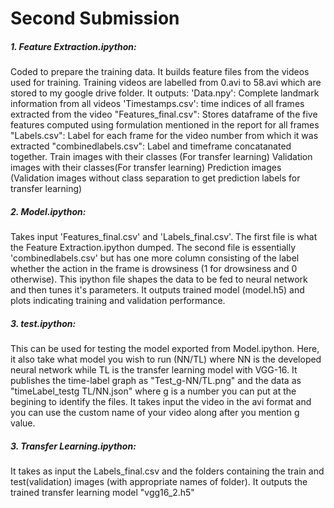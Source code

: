 # Second Submission
##### 1. Feature Extraction.ipython: 
Coded to prepare the training data. It builds feature files from the videos used for training. Training videos are labelled from 0.avi to 58.avi which are stored to my google drive folder. It outputs:
'Data.npy': Complete landmark information from all videos
'Timestamps.csv': time indices of all frames extracted from the video
"Features_final.csv": Stores dataframe of the five features computed using formulation mentioned in the report for all frames
"Labels.csv": Label for each frame for the video number from which it was extracted
"combinedlabels.csv": Label and timeframe concatanated together.
Train images with their classes (For transfer learning)
Validation images with their classes(For transfer learning)
Prediction images (Validation images without class separation to get prediction labels for transfer learning)

##### 2. Model.ipython: 
Takes input 'Features_final.csv' and 'Labels_final.csv'. The first file is what the Feature Extraction.ipython dumped.
The second file is essentially 'combinedlabels.csv' but has one more column consisting of the label whether the action in the frame is 
drowsiness (1 for drowsiness and 0 otherwise). This ipython file shapes the data to be fed to neural network and then tunes it's parameters. It outputs trained model (model.h5) and plots indicating training and validation performance.

##### 3. test.ipython: 
This can be used for testing the model exported from Model.ipython. Here, it also take what model you wish to run (NN/TL) where NN is the
developed neural network while TL is the transfer learning model with VGG-16.
It publishes the time-label graph as "Test_g-NN/TL.png" and the data as "timeLabel_testg TL/NN.json" where g is a number you can put at the begining to identify the files. 
It takes input the video in the avi format and you can use the custom name of your video along after you mention g value.

##### 3. Transfer Learning.ipython:
It takes as input the Labels_final.csv and the folders containing the train and test(validation) images (with appropriate names of folder).
It outputs the trained transfer learning model "vgg16_2.h5"
